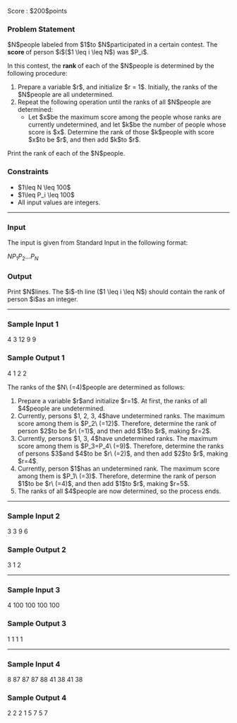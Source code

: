 
<div>

<span>

<span>

<p>
Score : $200$points
</p>

<div>

<section>

### **Problem Statement**

<p>
$N$people labeled from $1$to $N$participated in a certain contest. The 
<strong>
score
</strong>
of person $i$($1 \leq i \leq N$) was $P_i$.
</p>

<p>
In this contest, the 
<strong>
rank
</strong>
of each of the $N$people is determined by the following procedure:
</p>

<ol>

<li>
Prepare a variable $r$, and initialize $r = 1$. Initially, the ranks of the $N$people are all undetermined.
</li>

<li>
Repeat the following operation until the ranks of all $N$people are determined:
<ul>

<li>
Let $x$be the maximum score among the people whose ranks are currently undetermined, and let $k$be the number of people whose score is $x$. Determine the rank of those $k$people with score $x$to be $r$, and then add $k$to $r$.
</li>

</ul>

</li>

</ol>

<p>
Print the rank of each of the $N$people.
</p>

</section>

</div>

<div>

<section>

### **Constraints**

<ul>

<li>
$1\leq N \leq 100$
</li>

<li>
$1\leq P_i \leq 100$
</li>

<li>
All input values are integers.
</li>

</ul>

</section>

</div>

---

<div>

<div>

<section>

### **Input**

<p>
The input is given from Standard Input in the following format:
</p>

<div>

$N$$P_1$$P_2$$\dots$$P_N$
</div>

</section>

</div>

<div>

<section>

### **Output**

<p>
Print $N$lines. The $i$-th line ($1 \leq i \leq N$) should contain the rank of person $i$as an integer.
</p>

</section>

</div>

</div>

---

<div>

<section>

### **Sample Input 1**

<div>

4
3 12 9 9

</div>

</section>

</div>

<div>

<section>

### **Sample Output 1**

<div>

4
1
2
2

</div>

<p>
The ranks of the $N\ (=4)$people are determined as follows:
</p>

<ol>

<li>
Prepare a variable $r$and initialize $r=1$. At first, the ranks of all $4$people are undetermined.
</li>

<li>
Currently, persons $1, 2, 3, 4$have undetermined ranks. The maximum score among them is $P_2\ (=12)$. Therefore, determine the rank of person $2$to be $r\ (=1)$, and then add $1$to $r$, making $r=2$.
</li>

<li>
Currently, persons $1, 3, 4$have undetermined ranks. The maximum score among them is $P_3=P_4\ (=9)$. Therefore, determine the ranks of persons $3$and $4$to be $r\ (=2)$, and then add $2$to $r$, making $r=4$.
</li>

<li>
Currently, person $1$has an undetermined rank. The maximum score among them is $P_1\ (=3)$. Therefore, determine the rank of person $1$to be $r\ (=4)$, and then add $1$to $r$, making $r=5$.
</li>

<li>
The ranks of all $4$people are now determined, so the process ends.
</li>

</ol>

</section>

</div>

---

<div>

<section>

### **Sample Input 2**

<div>

3
3 9 6

</div>

</section>

</div>

<div>

<section>

### **Sample Output 2**

<div>

3
1
2

</div>

</section>

</div>

---

<div>

<section>

### **Sample Input 3**

<div>

4
100 100 100 100

</div>

</section>

</div>

<div>

<section>

### **Sample Output 3**

<div>

1
1
1
1

</div>

</section>

</div>

---

<div>

<section>

### **Sample Input 4**

<div>

8
87 87 87 88 41 38 41 38

</div>

</section>

</div>

<div>

<section>

### **Sample Output 4**

<div>

2
2
2
1
5
7
5
7

</div>

</section>

</div>

</span>

</span>

</div>
